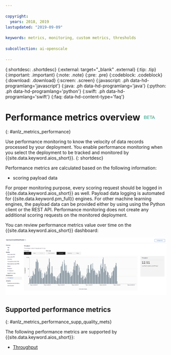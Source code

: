 ```yaml
---

copyright:
  years: 2018, 2019
lastupdated: "2019-09-09"

keywords: metrics, monitoring, custom metrics, thresholds

subcollection: ai-openscale

---
```


{:shortdesc: .shortdesc}
{:external: target="_blank" .external}
{:tip: .tip}
{:important: .important}
{:note: .note}
{:pre: .pre}
{:codeblock: .codeblock}
{:download: .download}
{:screen: .screen}
{:javascript: .ph data-hd-programlang='javascript'}
{:java: .ph data-hd-programlang='java'}
{:python: .ph data-hd-programlang='python'}
{:swift: .ph data-hd-programlang='swift'}
{:faq: data-hd-content-type='faq'}

# Performance metrics overview ![beta tag](images/beta.png)
{: #anlz_metrics_performance}

Use performance monitoring to know the velocity of data records processed by your deployment. You enable performance monitoring when you select the deployment to be tracked and monitored by {{site.data.keyword.aios_short}}.
{: shortdesc}

Performance metrics are calculated based on the following information:

- scoring payload data

For proper monitoring purpose, every scoring request should be logged in {{site.data.keyword.aios_short}} as well. Payload data logging is automated for {{site.data.keyword.pm_full}} engines. For other machine learning engines, the payload data can be provided either by using using the Python client or the REST API. Performance monitoring does not create any additional scoring requests on the monitored deployment.

You can review performance metrics value over time on the {{site.data.keyword.aios_short}} dashboard:

![performance chart](images/performance_metrics_001.png)

## Supported performance metrics
{: #anlz_metrics_performance_supp_quality_mets}

The following performance metrics are supported by {{site.data.keyword.aios_short}}:

- [Throughput](/docs/services/ai-openscale?topic=ai-openscale-performance_mets_through)